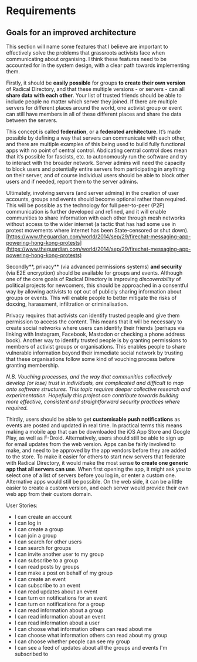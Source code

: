 # Requirements

## Goals for an improved architecture

This section will name some features that I believe are important to effectively
solve the problems that grassroots activists face when communicating about
organising. I think these features need to be accounted for in the system
design, with a clear path towards implementing them.

Firstly, it should be **easily possible** for groups **to create their own
version** of Radical Directory, and that these multiple versions - or servers -
can all **share data with each other**. Your list of trusted friends should be
able to include people no matter which server they joined. If there are multiple
servers for different places around the world, one activist group or event can
still have members in all of these different places and share the data between
the servers.

This concept is called **federation**, or a **federated architecture**. It’s
made possible by defining a way that servers can communicate with each other,
and there are multiple examples of this being used to build fully functional
apps with no point of central control. Abdicating central control does mean that
it’s possible for fascists, etc. to autonomously run the software and try to
interact with the broader network. Server admins will need the capacity to block
users and potentially entire servers from participating in anything on their
server, and of course individual users should be able to block other users and
if needed, report them to the server admins.

Ultimately, involving servers (and server admins) in the creation of user
accounts, groups and events should become optional rather than required. This
will be possible as the technology for full peer-to-peer (P2P) communication is
further developed and refined, and it will enable communities to share
information with each other through mesh networks without access to the wider
internet (a tactic that has had some use in protest movements where internet has
been State-censored or shut down).
[https://www.theguardian.com/world/2014/sep/29/firechat-messaging-app-powering-hong-kong-protests](https://www.theguardian.com/world/2014/sep/29/firechat-messaging-app-powering-hong-kong-protests)

Secondly**, privacy** (via advanced permissions systems) **and security** (via
E2E encryption) should be available for groups and events. Although one of the
core goals of Radical Directory is improving _discoverability_ of political
projects for newcomers, this should be approached in a consentful way by
allowing activists to opt out of publicly sharing information about groups or
events. This will enable people to better mitigate the risks of doxxing,
harassment, infiltration or criminalisation.

Privacy requires that activists can identify trusted people and give them
permission to access the content. This means that it will be necessary to create
social networks where users can identify their friends (perhaps via linking with
Instagram, Facebook, Mastodon or checking a phone address book). Another way to
identify trusted people is by granting permissions to members of activist groups
or organisations. This enables people to share vulnerable information beyond
their immediate social network by trusting that these organisations follow some
kind of vouching process before granting membership.

_N.B. Vouching processes, and the way that communities collectively develop (or
lose) trust in individuals, are complicated and difficult to map onto software
structures. This topic requires deeper collective research and experimentation.
Hopefully this project can contribute towards building more effective,
consistent and straightforward security practices where required._

Thirdly, users should be able to get **customisable push notifications** as
events are posted and updated in real time. In practical terms this means making
a mobile app that can be downloaded the iOS App Store and Google Play, as well
as F-Droid. Alternatively, users should still be able to sign up for email
updates from the web version. Apps can be fairly involved to make, and need to
be approved by the app vendors before they are added to the store. To make it
easier for others to start new servers that federate with Radical Directory, it
would make the most sense **to create one generic app that all servers can
use**. When first opening the app, it might ask you to select one of a list of
servers before you log in, or enter a custom one. Alternative apps would still
be possible. On the web side, it can be a little easier to create a custom
version, and each server would provide their own web app from their custom
domain.

User Stories:

- I can create an account
- I can log in
- I can create a group
- I can join a group
- I can search for other users
- I can search for groups
- I can invite another user to my group
- I can subscribe to a group
- I can read posts by groups
- I can make a post on behalf of my group
- I can create an event
- I can subscribe to an event
- I can read updates about an event
- I can turn on notifications for an event
- I can turn on notifications for a group
- I can read information about a group
- I can read information about an event
- I can read information about a user
- I can choose what information others can read about me
- I can choose what information others can read about my group
- I can choose whether people can see my group
- I can see a feed of updates about all the groups and events I'm subscribed to

